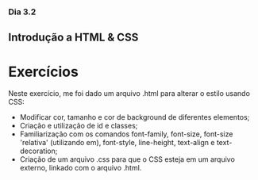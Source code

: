 ### Dia 3.2

## Introdução a HTML & CSS

# Exercícios

Neste exercício, me foi dado um arquivo .html para alterar o estilo usando CSS:
- Modificar cor, tamanho e cor de background de diferentes elementos;
- Criação e utilização de id e classes;
- Familiarização com os comandos font-family, font-size, font-size 'relativa' (utilizando em), font-style, line-height, text-align e text-decoration;
- Criação de um arquivo .css para que o CSS esteja em um arquivo externo, linkado com o arquivo .html.